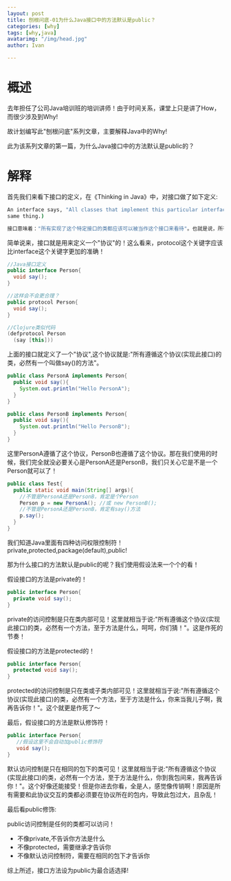 ```yaml
---
layout: post
title: 刨根问底-01为什么Java接口中的方法默认是public？
categories: [why]
tags: [why,java]
avatarimg: "/img/head.jpg"
author: Ivan

---
```


# 概述

去年担任了公司Java培训班的培训讲师！由于时间关系，课堂上只是讲了How，而很少涉及到Why!

故计划编写此"刨根问底"系列文章，主要解释Java中的Why!

此为该系列文章的第一篇，为什么Java接口中的方法默认是public的？

# 解释

首先我们来看下接口的定义，在《Thinking in Java》中，对接口做了如下定义:

```sh
An interface says, "All classes that implement this particular interface will look like this." Thus, any code that uses a particular interface knows what methods might be called for that interface, and that’s all. So the interface is used to establish a "protocol" between classes. (Some object-oriented programming languages have a keyword called protocol to do the
same thing.)

接口意味着："所有实现了这个特定接口的类都应该可以被当作这个接口来看待"。也就是说，所有使用此特定接口的代码都应该知道该接口有哪些方法可以被调用，而且仅此而已！所以接口被用来定义接口之间的协议！(有些语言使用protocol这个关键字来做Java中interface关键字所要做的事情，例如:Clojure)
```

简单说来，接口就是用来定义一个"协议"的！这么看来，protocol这个关键字应该比interface这个关键字更加的准确！

```java
//Java接口定义
public interface Person{
  void say();
}

//这样会不会更合理？
public protocol Person{
  void say();
}

//Clojure类似代码
(defprotocol Person
  (say [this]))
```

上面的接口就定义了一个"协议",这个协议就是:"所有遵循这个协议(实现此接口)的类，必然有一个叫做say()的方法"。

<!-- more -->

```java
public class PersonA implements Person{
  public void say(){
    System.out.println("Hello PersonA");
  }
}

public class PersonB implements Person{
  public void say(){
    System.out.println("Hello PersonB");
  }
}
```

这里PersonA遵循了这个协议，PersonB也遵循了这个协议。那在我们使用的时候，我们完全就没必要关心是PersonA还是PersonB，我们只关心它是不是一个Person就可以了！

```java
public class Test{
  public static void main(String[] args){
    //不管是PersonA还是PersonB，肯定是个Person
    Person p = new PersonA(); //或 new PersonB();
    //不管是PersonA还是PersonB，肯定有say()方法
    p.say();
  }
}
```

我们知道Java里面有四种访问权限控制符！private,protected,package(default),public!

那为什么接口的方法默认是public的呢？我们使用假设法来一个个的看！

假设接口的方法是private的！

```java
public interface Person{
  private void say();
}
```

private的访问控制是只在类内部可见！这里就相当于说:"所有遵循这个协议(实现此接口)的类，必然有一个方法，至于方法是什么，呵呵，你们猜！"。这是作死的节奏！

假设接口的方法是protected的！

```java
public interface Person{
  protected void say();
}
```

protected的访问控制是只在类或子类内部可见！这里就相当于说:"所有遵循这个协议(实现此接口)的类，必然有一个方法，至于方法是什么，你来当我儿子啊，我再告诉你！"。这个就更是作死了～

最后，假设接口的方法是默认修饰符！


```java
public interface Person{
   //假设这里不会自动加public修饰符
   void say();
}
```

默认访问控制是只在相同的包下的类可见！这里就相当于说:"所有遵循这个协议(实现此接口)的类，必然有一个方法，至于方法是什么，你到我包间来，我再告诉你！"。这个好像还能接受！但是你进去你看，全是人，感觉像传销啊！原因是所有需要和此协议交互的类都必须要在协议所在的包内，导致此包过大，且杂乱！

最后看public修饰:

public访问控制是任何的类都可以访问！

- 不像private,不告诉你方法是什么
- 不像protected，需要继承才告诉你
- 不像默认访问控制符，需要在相同的包下才告诉你

综上所述，接口方法设为public为最合适选择!

